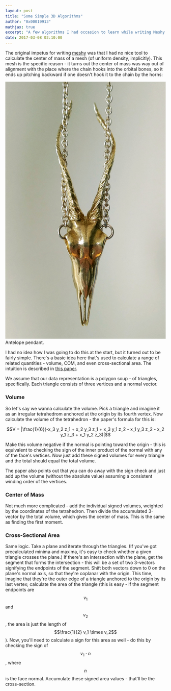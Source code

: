 ```yaml
---
layout: post
title: "Some Simple 3D Algorithms"
author: "0x00019913"
mathjax: true
excerpt: "A few algorithms I had occasion to learn while writing Meshy."
date: 2017-03-08 02:10:00
---
```


The original impetus for writing <a href="https://0x00019913.github.io/meshy/">meshy</a> was that I had no nice tool to calculate the center of mass of a mesh (of uniform density, implicitly). This mesh is the specific reason - it turns out the center of mass was way out of alignment with the place where the chain hooks into the orbital bones, so it ends up pitching backward if one doesn't hook it to the chain by the horns:

<div class="img-box">
  <img class="lim300" src="/assets/antelope.jpg" />
  <div class="img-caption">Antelope pendant.</div>
</div>

I had no idea how I was going to do this at the start, but it turned out to be fairly simple. There's a basic idea here that's used to calculate a range of related quantities - volume, COM, and even cross-sectional area. The intuition is described in <a href="http://chenlab.ece.cornell.edu/Publication/Cha/icip01_Cha.pdf">this paper</a>.

We assume that our data representation is a polygon soup - of triangles, specifically. Each triangle consists of three vertices and a normal vector.

### Volume

So let's say we wanna calculate the volume. Pick a triangle and imagine it as an irregular tetrahedrom anchored at the origin by its fourth vertex. Now calculate the volume of the tetrahedron - the paper's formula for this is:

$$V = |\frac{1}{6}(-x_3 y_2 z_1 + x_2 y_3 z_1 + x_3 y_1 z_2 - x_1 y_3 z_2 - x_2 y_1 z_3 + x_1 y_2 z_3)|$$

Make this volume negative if the normal is pointing toward the origin - this is equivalent to checking the sign of the inner product of the normal with any of the face's vertices. Now just add these signed volumes for every triangle and the total should equal the total volume.

The paper also points out that you can do away with the sign check and just add up the volume (without the absolute value) assuming a consistent winding order of the vertices.

### Center of Mass

Not much more complicated - add the individual signed volumes, weighted by the coordinates of the tetrahedron. Then divide the accumulated 3-vector by the total volume, which gives the center of mass. This is the same as finding the first moment.

### Cross-Sectional Area

Same logic. Take a plane and iterate through the triangles. (If you've got precalculated minima and maxima, it's easy to check whether a given triangle crosses the plane.) If there's an intersection with the plane, get the segment that forms the intersection - this will be a set of two 3-vectors signifying the endpoints of the segment. Shift both vectors down to 0 on the plane's normal axis, so that they're coplanar with the origin. This time, imagine that they're the outer edge of a triangle anchored to the origin by its last vertex; calculate the area of the triangle (this is easy - if the segment endpoints are $$v_1$$ and $$v_2$$, the area is just the length of $$\frac{1}{2} v_1 \times v_2$$). Now, you'll need to calculate a sign for this area as well - do this by checking the sign of $$v_1 \cdot n$$, where $$n$$ is the face normal. Accumulate these signed area values - that'll be the cross-section.
